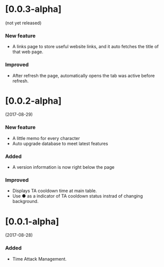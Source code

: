 # [0.0.3-alpha]
(not yet released)
### New feature
- A links page to store useful website links, and it auto fetches the title of that web page.

### Improved
- After refresh the page, automatically opens the tab was active before refresh.

# [0.0.2-alpha]
(2017-08-29)
### New feature
- A little memo for every character
- Auto upgrade database to meet latest features

### Added
- A version information is now right below the page

### Improved
- Displays TA cooldown time at main table.
- Use ● as a indicator of TA cooldown status instrad of changing background.

# [0.0.1-alpha] 
(2017-08-28)
### Added
- Time Attack Management.